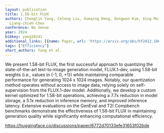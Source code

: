 ```yaml
---
layout: publication
title: 1.58-bit FLUX
authors: Chenglin Yang, Celong Liu, Xueqing Deng, Dongwon Kim, Xing Mei, Xiaohui Shen,
  Liang-chieh Chen
conference: No Venue
year: 2024
bibkey: yang20241
additional_links: [{name: Paper, url: 'https://arxiv.org/abs/hf2412.18653'}]
tags: ["Efficiency"]
short_authors: Yang et al.
---
```

We present 1.58-bit FLUX, the first successful approach to quantizing the state-of-the-art text-to-image generation model, FLUX.1-dev, using 1.58-bit weights (i.e., values in \{-1, 0, +1\}) while maintaining comparable performance for generating 1024 x 1024 images. Notably, our quantization method operates without access to image data, relying solely on self-supervision from the FLUX.1-dev model. Additionally, we develop a custom kernel optimized for 1.58-bit operations, achieving a 7.7x reduction in model storage, a 5.1x reduction in inference memory, and improved inference latency. Extensive evaluations on the GenEval and T2I Compbench benchmarks demonstrate the effectiveness of 1.58-bit FLUX in maintaining generation quality while significantly enhancing computational efficiency.

https://huggingface.co/discussions/paper/6772d70133efe31653f02bde